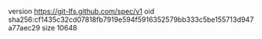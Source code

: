 version https://git-lfs.github.com/spec/v1
oid sha256:cf1435c32cd07818fb7919e594f5916352579bb333c5be155713d947a77aec29
size 10648
